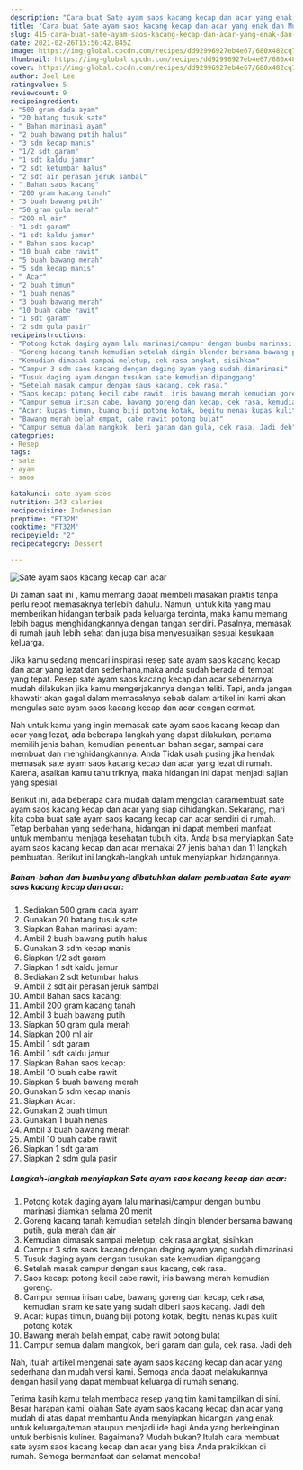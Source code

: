 ```yaml
---
description: "Cara buat Sate ayam saos kacang kecap dan acar yang enak dan Mudah Dibuat"
title: "Cara buat Sate ayam saos kacang kecap dan acar yang enak dan Mudah Dibuat"
slug: 415-cara-buat-sate-ayam-saos-kacang-kecap-dan-acar-yang-enak-dan-mudah-dibuat
date: 2021-02-26T15:56:42.845Z
image: https://img-global.cpcdn.com/recipes/dd92996927eb4e67/680x482cq70/sate-ayam-saos-kacang-kecap-dan-acar-foto-resep-utama.jpg
thumbnail: https://img-global.cpcdn.com/recipes/dd92996927eb4e67/680x482cq70/sate-ayam-saos-kacang-kecap-dan-acar-foto-resep-utama.jpg
cover: https://img-global.cpcdn.com/recipes/dd92996927eb4e67/680x482cq70/sate-ayam-saos-kacang-kecap-dan-acar-foto-resep-utama.jpg
author: Joel Lee
ratingvalue: 5
reviewcount: 9
recipeingredient:
- "500 gram dada ayam"
- "20 batang tusuk sate"
- " Bahan marinasi ayam"
- "2 buah bawang putih halus"
- "3 sdm kecap manis"
- "1/2 sdt garam"
- "1 sdt kaldu jamur"
- "2 sdt ketumbar halus"
- "2 sdt air perasan jeruk sambal"
- " Bahan saos kacang"
- "200 gram kacang tanah"
- "3 buah bawang putih"
- "50 gram gula merah"
- "200 ml air"
- "1 sdt garam"
- "1 sdt kaldu jamur"
- " Bahan saos kecap"
- "10 buah cabe rawit"
- "5 buah bawang merah"
- "5 sdm kecap manis"
- " Acar"
- "2 buah timun"
- "1 buah nenas"
- "3 buah bawang merah"
- "10 buah cabe rawit"
- "1 sdt garam"
- "2 sdm gula pasir"
recipeinstructions:
- "Potong kotak daging ayam lalu marinasi/campur dengan bumbu marinasi diamkan selama 20 menit"
- "Goreng kacang tanah kemudian setelah dingin blender bersama bawang putih, gula merah dan air"
- "Kemudian dimasak sampai meletup, cek rasa angkat, sisihkan"
- "Campur 3 sdm saos kacang dengan daging ayam yang sudah dimarinasi"
- "Tusuk daging ayam dengan tusukan sate kemudian dipanggang"
- "Setelah masak campur dengan saus kacang, cek rasa."
- "Saos kecap: potong kecil cabe rawit, iris bawang merah kemudian goreng."
- "Campur semua irisan cabe, bawang goreng dan kecap, cek rasa, kemudian siram ke sate yang sudah diberi saos kacang. Jadi deh"
- "Acar: kupas timun, buang biji potong kotak, begitu nenas kupas kulit potong kotak"
- "Bawang merah belah empat, cabe rawit potong bulat"
- "Campur semua dalam mangkok, beri garam dan gula, cek rasa. Jadi deh"
categories:
- Resep
tags:
- sate
- ayam
- saos

katakunci: sate ayam saos 
nutrition: 243 calories
recipecuisine: Indonesian
preptime: "PT32M"
cooktime: "PT32M"
recipeyield: "2"
recipecategory: Dessert

---
```



![Sate ayam saos kacang kecap dan acar](https://img-global.cpcdn.com/recipes/dd92996927eb4e67/680x482cq70/sate-ayam-saos-kacang-kecap-dan-acar-foto-resep-utama.jpg)

Di zaman  saat ini , kamu memang dapat membeli masakan praktis tanpa perlu repot memasaknya terlebih dahulu. Namun, untuk kita yang mau memberikan hidangan terbaik pada keluarga tercinta, maka kamu memang lebih bagus menghidangkannya dengan tangan sendiri. Pasalnya, memasak di rumah jauh lebih sehat dan juga bisa menyesuaikan sesuai kesukaan keluarga.

Jika kamu sedang mencari inspirasi resep sate ayam saos kacang kecap dan acar yang lezat dan sederhana,maka anda sudah berada di tempat yang tepat. Resep sate ayam saos kacang kecap dan acar  sebenarnya mudah dilakukan jika kamu mengerjakannya dengan teliti. Tapi, anda jangan khawatir akan gagal dalam memasaknya 
sebab dalam artikel ini kami akan mengulas sate ayam saos kacang kecap dan acar dengan cermat.  



Nah untuk kamu yang ingin memasak sate ayam saos kacang kecap dan acar yang lezat, ada beberapa langkah yang dapat dilakukan, pertama memilih jenis bahan, kemudian penentuan bahan segar, sampai cara membuat dan menghidangkannya. Anda Tidak usah pusing jika hendak memasak sate ayam saos kacang kecap dan acar yang lezat di rumah. Karena, asalkan kamu  tahu triknya, maka hidangan ini dapat menjadi sajian yang spesial.

Berikut ini, ada beberapa cara mudah dalam mengolah caramembuat sate ayam saos kacang kecap dan acar yang siap dihidangkan. Sekarang, mari kita coba buat sate ayam saos kacang kecap dan acar sendiri di rumah. Tetap berbahan yang sederhana, hidangan ini dapat memberi manfaat untuk membantu menjaga kesehatan tubuh kita. Anda bisa menyiapkan Sate ayam saos kacang kecap dan acar memakai 27 jenis bahan dan 11 langkah pembuatan. Berikut ini langkah-langkah untuk menyiapkan hidangannya.

<!--inarticleads1-->

##### Bahan-bahan dan bumbu yang dibutuhkan dalam pembuatan Sate ayam saos kacang kecap dan acar:

1. Sediakan 500 gram dada ayam
1. Gunakan 20 batang tusuk sate
1. Siapkan  Bahan marinasi ayam:
1. Ambil 2 buah bawang putih halus
1. Gunakan 3 sdm kecap manis
1. Siapkan 1/2 sdt garam
1. Siapkan 1 sdt kaldu jamur
1. Sediakan 2 sdt ketumbar halus
1. Ambil 2 sdt air perasan jeruk sambal
1. Ambil  Bahan saos kacang:
1. Ambil 200 gram kacang tanah
1. Ambil 3 buah bawang putih
1. Siapkan 50 gram gula merah
1. Siapkan 200 ml air
1. Ambil 1 sdt garam
1. Ambil 1 sdt kaldu jamur
1. Siapkan  Bahan saos kecap:
1. Ambil 10 buah cabe rawit
1. Siapkan 5 buah bawang merah
1. Gunakan 5 sdm kecap manis
1. Siapkan  Acar:
1. Gunakan 2 buah timun
1. Gunakan 1 buah nenas
1. Ambil 3 buah bawang merah
1. Ambil 10 buah cabe rawit
1. Siapkan 1 sdt garam
1. Siapkan 2 sdm gula pasir




<!--inarticleads2-->

##### Langkah-langkah menyiapkan Sate ayam saos kacang kecap dan acar:

1. Potong kotak daging ayam lalu marinasi/campur dengan bumbu marinasi diamkan selama 20 menit
1. Goreng kacang tanah kemudian setelah dingin blender bersama bawang putih, gula merah dan air
1. Kemudian dimasak sampai meletup, cek rasa angkat, sisihkan
1. Campur 3 sdm saos kacang dengan daging ayam yang sudah dimarinasi
1. Tusuk daging ayam dengan tusukan sate kemudian dipanggang
1. Setelah masak campur dengan saus kacang, cek rasa.
1. Saos kecap: potong kecil cabe rawit, iris bawang merah kemudian goreng.
1. Campur semua irisan cabe, bawang goreng dan kecap, cek rasa, kemudian siram ke sate yang sudah diberi saos kacang. Jadi deh
1. Acar: kupas timun, buang biji potong kotak, begitu nenas kupas kulit potong kotak
1. Bawang merah belah empat, cabe rawit potong bulat
1. Campur semua dalam mangkok, beri garam dan gula, cek rasa. Jadi deh




Nah, itulah artikel mengenai  sate ayam saos kacang kecap dan acar  yang sederhana dan mudah versi kami. Semoga anda dapat melakukannya dengan hasil yang dapat membuat keluarga di rumah senang. 

Terima kasih kamu telah membaca resep yang tim kami tampilkan di sini. Besar harapan kami, olahan  Sate ayam saos kacang kecap dan acar yang mudah di atas dapat membantu Anda menyiapkan hidangan yang enak untuk keluarga/teman ataupun menjadi ide bagi Anda yang berkeinginan untuk berbisnis kuliner. Bagaimana? Mudah bukan? Itulah cara membuat sate ayam saos kacang kecap dan acar yang bisa Anda praktikkan di rumah. Semoga bermanfaat dan selamat mencoba!


